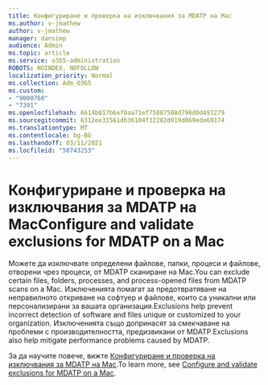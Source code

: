 ```yaml
---
title: Конфигуриране и проверка на изключвания за MDATP на Mac
ms.author: v-jmathew
author: v-jmathew
manager: dansimp
audience: Admin
ms.topic: article
ms.service: o365-administration
ROBOTS: NOINDEX, NOFOLLOW
localization_priority: Normal
ms.collection: Adm_O365
ms.custom:
- "9000760"
- "7391"
ms.openlocfilehash: 6614b017b6ef0aa71ef75887588d796d0d491279
ms.sourcegitcommit: 6312ee31561db36104f32282d019d069ede69174
ms.translationtype: MT
ms.contentlocale: bg-BG
ms.lasthandoff: 03/11/2021
ms.locfileid: "50743253"
---
```

# <a name="configure-and-validate-exclusions-for-mdatp-on-a-mac"></a><span data-ttu-id="f32eb-102">Конфигуриране и проверка на изключвания за MDATP на Mac</span><span class="sxs-lookup"><span data-stu-id="f32eb-102">Configure and validate exclusions for MDATP on a Mac</span></span>

<span data-ttu-id="f32eb-103">Можете да изключвате определени файлове, папки, процеси и файлове, отворени чрез процеси, от MDATP сканиране на Mac.</span><span class="sxs-lookup"><span data-stu-id="f32eb-103">You can exclude certain files, folders, processes, and process-opened files from MDATP scans on a Mac.</span></span> <span data-ttu-id="f32eb-104">Изключенията помагат за предотвратяване на неправилното откриване на софтуер и файлове, които са уникални или персонализирани за вашата организация.</span><span class="sxs-lookup"><span data-stu-id="f32eb-104">Exclusions help prevent incorrect detection of software and files unique or customized to your organization.</span></span> <span data-ttu-id="f32eb-105">Изключенията също допринасят за смекчаване на проблеми с производителността, предизвикани от MDATP.</span><span class="sxs-lookup"><span data-stu-id="f32eb-105">Exclusions also help mitigate performance problems caused by MDATP.</span></span>

<span data-ttu-id="f32eb-106">За да научите повече, вижте [Конфигуриране и проверка на изключвания за MDATP на Mac](https://go.microsoft.com/fwlink/?linkid=2144616).</span><span class="sxs-lookup"><span data-stu-id="f32eb-106">To learn more, see [Configure and validate exclusions for MDATP on a Mac](https://go.microsoft.com/fwlink/?linkid=2144616).</span></span>
